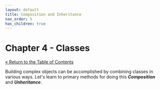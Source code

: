 ```yaml
---
layout: default
title: Composition and Inheritance
nav_order: 5
has_children: true
---
```


# Chapter 4 - Classes

[&laquo; Return to the Table of Contents](../index.md)

Building complex objects can be accomplished by combining classes in various ways.  Let's learn to primary methods for doing this ***Composition*** and ***Unheritance***.